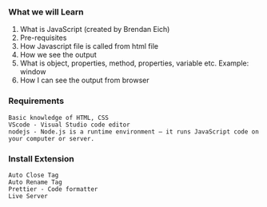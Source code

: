 ### What we will Learn

1. What is JavaScript (created by Brendan Eich)
2. Pre-requisites
3. How Javascript file is called from html file
4. How we see the output
5. What is object, properties, method, properties, variable etc. Example: window
6. How I can see the output from browser

### Requirements

```
Basic knowledge of HTML, CSS
VScode - Visual Studio code editor
nodejs - Node.js is a runtime environment — it runs JavaScript code on your computer or server.
```

### Install Extension

```
Auto Close Tag
Auto Rename Tag
Prettier - Code formatter
Live Server
```

